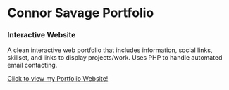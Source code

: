# Connor Savage Portfolio
### Interactive Website
A clean interactive web portfolio that includes information, social links, skillset, and links to display projects/work. Uses PHP to handle automated email contacting.

[Click to view my Portfolio Website!](https://connorsavage.github.io/)
